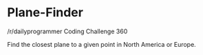 # Plane-Finder
/r/dailyprogrammer Coding Challenge 360

Find the closest plane to a given point in North America or Europe.
